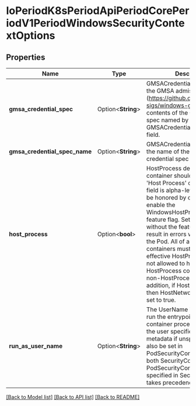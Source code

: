 # IoPeriodK8sPeriodApiPeriodCorePeriodV1PeriodWindowsSecurityContextOptions

## Properties

Name | Type | Description | Notes
------------ | ------------- | ------------- | -------------
**gmsa_credential_spec** | Option<**String**> | GMSACredentialSpec is where the GMSA admission webhook (https://github.com/kubernetes-sigs/windows-gmsa) inlines the contents of the GMSA credential spec named by the GMSACredentialSpecName field. | [optional]
**gmsa_credential_spec_name** | Option<**String**> | GMSACredentialSpecName is the name of the GMSA credential spec to use. | [optional]
**host_process** | Option<**bool**> | HostProcess determines if a container should be run as a 'Host Process' container. This field is alpha-level and will only be honored by components that enable the WindowsHostProcessContainers feature flag. Setting this field without the feature flag will result in errors when validating the Pod. All of a Pod's containers must have the same effective HostProcess value (it is not allowed to have a mix of HostProcess containers and non-HostProcess containers).  In addition, if HostProcess is true then HostNetwork must also be set to true. | [optional]
**run_as_user_name** | Option<**String**> | The UserName in Windows to run the entrypoint of the container process. Defaults to the user specified in image metadata if unspecified. May also be set in PodSecurityContext. If set in both SecurityContext and PodSecurityContext, the value specified in SecurityContext takes precedence. | [optional]

[[Back to Model list]](../README.md#documentation-for-models) [[Back to API list]](../README.md#documentation-for-api-endpoints) [[Back to README]](../README.md)


